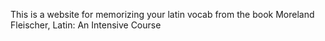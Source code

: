 This is a website for memorizing your latin vocab from the book Moreland Fleischer, Latin: An Intensive Course